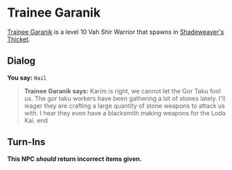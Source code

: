 # Trainee Garanik



[Trainee Garanik](/npc/165146) is a level 10 Vah Shir Warrior that spawns in [Shadeweaver's Thicket](/zone/165).



## Dialog

**You say:** `Hail`



>**Trainee Garanik says:** Karim is right, we cannot let the Gor Taku fool us. The gor taku workers have been gathering a lot of stones lately. I'll wager they are crafting a large quantity of stone weapons to attack us with. I hear they even have a blacksmith making weapons for the Loda Kai.
end



## Turn-Ins



**This NPC *should* return incorrect items given.**





